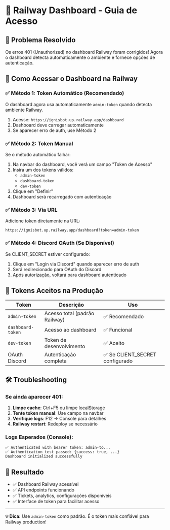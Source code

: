 # 🔐 Railway Dashboard - Guia de Acesso

## 🎯 Problema Resolvido
Os erros 401 (Unauthorized) no dashboard Railway foram corrigidos! Agora o dashboard detecta automaticamente o ambiente e fornece opções de autenticação.

## 🚀 Como Acessar o Dashboard na Railway

### ✅ **Método 1: Token Automático (Recomendado)**
O dashboard agora usa automaticamente `admin-token` quando detecta ambiente Railway.

1. Acesse: `https://ignisbot.up.railway.app/dashboard`
2. Dashboard deve carregar automaticamente
3. Se aparecer erro de auth, use Método 2

### ✅ **Método 2: Token Manual**
Se o método automático falhar:

1. Na navbar do dashboard, você verá um campo "Token de Acesso"
2. Insira um dos tokens válidos:
   - `admin-token`
   - `dashboard-token`
   - `dev-token`
3. Clique em "Definir"
4. Dashboard será recarregado com autenticação

### ✅ **Método 3: Via URL**
Adicione token diretamente na URL:
```
https://ignisbot.up.railway.app/dashboard?token=admin-token
```

### ✅ **Método 4: Discord OAuth (Se Disponível)**
Se CLIENT_SECRET estiver configurado:
1. Clique em "Login via Discord" quando aparecer erro de auth
2. Será redirecionado para OAuth do Discord
3. Após autorização, voltará para dashboard autenticado

## 🔧 Tokens Aceitos na Produção

| Token | Descrição | Uso |
|-------|-----------|-----|
| `admin-token` | Acesso total (padrão Railway) | ✅ Recomendado |
| `dashboard-token` | Acesso ao dashboard | ✅ Funcional |
| `dev-token` | Token de desenvolvimento | ✅ Aceito |
| OAuth Discord | Autenticação completa | ✅ Se CLIENT_SECRET configurado |

## 🛠️ Troubleshooting

### Se ainda aparecer 401:
1. **Limpe cache**: Ctrl+F5 ou limpe localStorage
2. **Tente token manual**: Use campo na navbar
3. **Verifique logs**: F12 → Console para detalhes
4. **Railway restart**: Redeploy se necessário

### Logs Esperados (Console):
```
✅ Authenticated with bearer token: admin-to...
✅ Authentication test passed: {success: true, ...}
Dashboard initialized successfully
```

## 🎉 Resultado
- ✅ Dashboard Railway acessível
- ✅ API endpoints funcionando
- ✅ Tickets, analytics, configurações disponíveis
- ✅ Interface de token para facilitar acesso

---

**💡 Dica:** Use `admin-token` como padrão. É o token mais confiável para Railway production!
